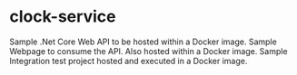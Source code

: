# clock-service
Sample .Net Core Web API to be hosted within a Docker image.
Sample Webpage to consume the API. Also hosted within a Docker image.
Sample Integration test project hosted and executed in a Docker image.

